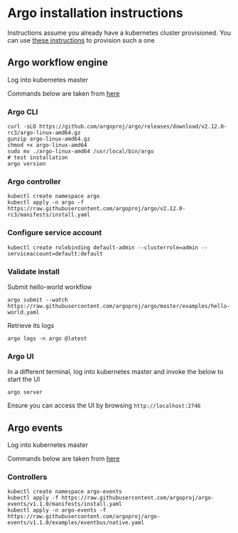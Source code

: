 # Argo installation instructions

Instructions assume you already have a kubernetes cluster provisioned. You can use [these instructions](https://github.ibm.com/5g-zorro/infrastructure/blob/master/docs/kubernetes.md) to provision such a one

## Argo workflow engine

Log into kubernetes master

Commands below are taken from [here](https://github.com/argoproj/argo/releases/tag/v2.12.0-rc3)

### Argo CLI

```
curl -sLO https://github.com/argoproj/argo/releases/download/v2.12.0-rc3/argo-linux-amd64.gz
gunzip argo-linux-amd64.gz
chmod +x argo-linux-amd64
sudo mv ./argo-linux-amd64 /usr/local/bin/argo
# test installation
argo version
```

### Argo controller

```
kubectl create namespace argo
kubectl apply -n argo -f https://raw.githubusercontent.com/argoproj/argo/v2.12.0-rc3/manifests/install.yaml
```

### Configure service account

```
kubectl create rolebinding default-admin --clusterrole=admin --serviceaccount=default:default
```

### Validate install

Submit hello-world workflow

```
argo submit --watch https://raw.githubusercontent.com/argoproj/argo/master/examples/hello-world.yaml
```

Retrieve its logs

```
argo logs -n argo @latest
```

### Argo UI

In a different terminal, log into kubernetes master and invoke the below to start the UI

```
argo server
```

Ensure you can access the UI by browsing `http://localhost:2746`

## Argo events

Log into kubernetes master

Commands below are taken from [here](https://argoproj.github.io/argo-events/installation)

### Controllers

```
kubectl create namespace argo-events
kubectl apply -f https://raw.githubusercontent.com/argoproj/argo-events/v1.1.0/manifests/install.yaml
kubectl apply -n argo-events -f https://raw.githubusercontent.com/argoproj/argo-events/v1.1.0/examples/eventbus/native.yaml
```

